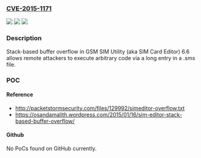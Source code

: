### [CVE-2015-1171](https://cve.mitre.org/cgi-bin/cvename.cgi?name=CVE-2015-1171)
![](https://img.shields.io/static/v1?label=Product&message=n%2Fa&color=blue)
![](https://img.shields.io/static/v1?label=Version&message=n%2Fa&color=blue)
![](https://img.shields.io/static/v1?label=Vulnerability&message=n%2Fa&color=brighgreen)

### Description

Stack-based buffer overflow in GSM SIM Utility (aka SIM Card Editor) 6.6 allows remote attackers to execute arbitrary code via a long entry in a .sms file.

### POC

#### Reference
- http://packetstormsecurity.com/files/129992/simeditor-overflow.txt
- https://osandamalith.wordpress.com/2015/01/16/sim-editor-stack-based-buffer-overflow/

#### Github
No PoCs found on GitHub currently.

